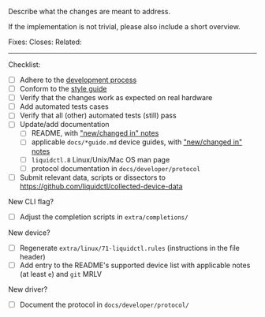 Describe what the changes are meant to address.

If the implementation is not trivial, please also include a short overview.

<!-- Tags (fill in and keep as many as applicable): -->

Fixes: <!-- #number of issue (implies Closes tag) or commit SHA -->
Closes: <!-- #number of issue or pull request -->
Related: <!-- #number of issue/pull request, or link to external discussion -->

---

Checklist:

<!-- To check an item, fill the brackets with the letter x; the result should look like `[x]`.  Feel free to leave unchecked items that are not applicable or that you could not perform. -->

- [ ] Adhere to the [development process]
- [ ] Conform to the [style guide]
- [ ] Verify that the changes work as expected on real hardware
- [ ] Add automated tests cases
- [ ] Verify that all (other) automated tests (still) pass
- [ ] Update/add documentation
    - [ ] README, with ["new/changed in" notes]
    - [ ] applicable `docs/*guide.md` device guides, with ["new/changed in" notes]
    - [ ] `liquidctl.8` Linux/Unix/Mac OS man page
    - [ ] protocol documentation in `docs/developer/protocol`
- [ ] Submit relevant data, scripts or dissectors to https://github.com/liquidctl/collected-device-data

New CLI flag?

- [ ] Adjust the completion scripts in `extra/completions/`

New device?

- [ ] Regenerate `extra/linux/71-liquidctl.rules` (instructions in the file header)
- [ ] Add entry to the README's supported device list with applicable notes (at least `e`) and `git` MRLV

New driver?

- [ ] Document the protocol in `docs/developer/protocol/`

[development process]: https://github.com/liquidctl/liquidctl/blob/main/docs/developer/process.md
[style guide]: https://github.com/liquidctl/liquidctl/blob/main/docs/developer/style-guide.md
["new/changed in" notes]: https://github.com/liquidctl/liquidctl/blob/main/docs/developer/process.md#newchanged-in-notes
